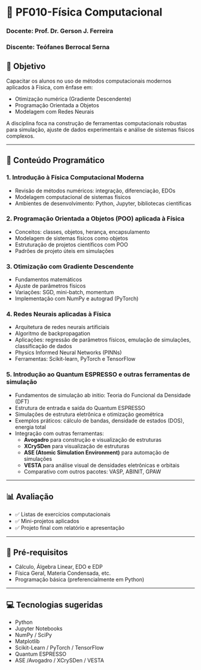 
# 📘 PF010-Física Computacional 
### Docente: Prof. Dr. Gerson J. Ferreira
### Discente: Teófanes Berrocal Serna

## 🎯 Objetivo

Capacitar os alunos no uso de métodos computacionais modernos aplicados à Física, com ênfase em:

- Otimização numérica (Gradiente Descendente)
- Programação Orientada a Objetos
- Modelagem com Redes Neurais

A disciplina foca na construção de ferramentas computacionais robustas para simulação, ajuste de dados experimentais e análise de sistemas físicos complexos.

---

## 🧠 Conteúdo Programático

### 1. Introdução à Física Computacional Moderna
- Revisão de métodos numéricos: integração, diferenciação, EDOs
- Modelagem computacional de sistemas físicos
- Ambientes de desenvolvimento: Python, Jupyter, bibliotecas científicas

### 2. Programação Orientada a Objetos (POO) aplicada à Física
- Conceitos: classes, objetos, herança, encapsulamento
- Modelagem de sistemas físicos como objetos
- Estruturação de projetos científicos com POO
- Padrões de projeto úteis em simulações

### 3. Otimização com Gradiente Descendente
- Fundamentos matemáticos
- Ajuste de parâmetros físicos
- Variações: SGD, mini-batch, momentum
- Implementação com NumPy e autograd (PyTorch)

### 4. Redes Neurais aplicadas à Física
- Arquitetura de redes neurais artificiais
- Algoritmo de backpropagation
- Aplicações: regressão de parâmetros físicos, emulação de simulações, classificação de dados
- Physics Informed Neural Networks (PINNs) 
- Ferramentas: Scikit-learn, PyTorch e TensorFlow

### 5. Introdução ao Quantum ESPRESSO e outras ferramentas de simulação
- Fundamentos de simulação ab initio: Teoria do Funcional da Densidade (DFT)
- Estrutura de entrada e saída do Quantum ESPRESSO
- Simulações de estrutura eletrônica e otimização geométrica
- Exemplos práticos: cálculo de bandas, densidade de estados (DOS), energia total
- Integração com outras ferramentas:
  - **Avogadro** para construção e visualização de estruturas
  - **XCrySDen** para visualização de estruturas
  - **ASE (Atomic Simulation Environment)** para automação de simulações
  - **VESTA** para análise visual de densidades eletrônicas e orbitais
  - Comparativo com outros pacotes: VASP, ABINIT, GPAW

---

## 📊 Avaliação
- ✅ Listas de exercícios computacionais  
- ✅ Mini-projetos aplicados  
- ✅ Projeto final com relatório e apresentação

---

## 🧾 Pré-requisitos
- Cálculo, Álgebra Linear, EDO e EDP  
- Física Geral, Materia Condensada, etc.  
- Programação básica (preferencialmente em Python)

---

## 💻 Tecnologias sugeridas
- Python  
- Jupyter Notebooks  
- NumPy / SciPy  
- Matplotlib  
- Scikit-Learn / PyTorch / TensorFlow  
- Quantum ESPRESSO  
- ASE /Avogadro / XCrySDen / VESTA  

